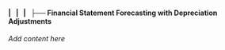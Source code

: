 #### |   |   |   ├── Financial Statement Forecasting with Depreciation Adjustments

*Add content here*